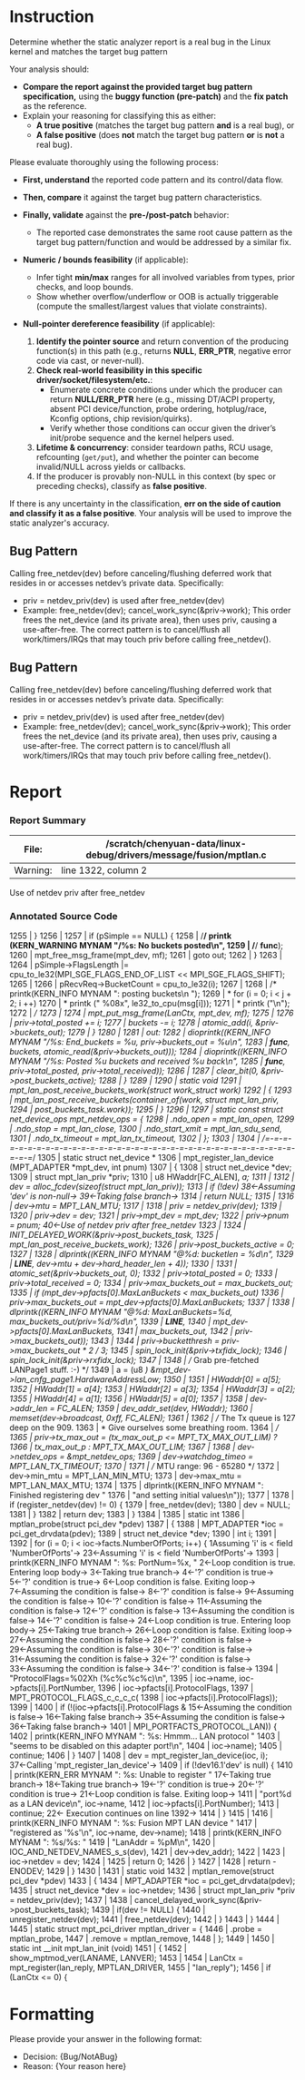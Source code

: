 # Instruction

Determine whether the static analyzer report is a real bug in the Linux kernel and matches the target bug pattern

Your analysis should:
- **Compare the report against the provided target bug pattern specification,** using the **buggy function (pre-patch)** and the **fix patch** as the reference.
- Explain your reasoning for classifying this as either:
  - **A true positive** (matches the target bug pattern **and** is a real bug), or
  - **A false positive** (does **not** match the target bug pattern **or** is **not** a real bug).

Please evaluate thoroughly using the following process:

- **First, understand** the reported code pattern and its control/data flow.
- **Then, compare** it against the target bug pattern characteristics.
- **Finally, validate** against the **pre-/post-patch** behavior:
  - The reported case demonstrates the same root cause pattern as the target bug pattern/function and would be addressed by a similar fix.

- **Numeric / bounds feasibility** (if applicable):
  - Infer tight **min/max** ranges for all involved variables from types, prior checks, and loop bounds.
  - Show whether overflow/underflow or OOB is actually triggerable (compute the smallest/largest values that violate constraints).

- **Null-pointer dereference feasibility** (if applicable):
  1. **Identify the pointer source** and return convention of the producing function(s) in this path (e.g., returns **NULL**, **ERR_PTR**, negative error code via cast, or never-null).
  2. **Check real-world feasibility in this specific driver/socket/filesystem/etc.**:
     - Enumerate concrete conditions under which the producer can return **NULL/ERR_PTR** here (e.g., missing DT/ACPI property, absent PCI device/function, probe ordering, hotplug/race, Kconfig options, chip revision/quirks).
     - Verify whether those conditions can occur given the driver’s init/probe sequence and the kernel helpers used.
  3. **Lifetime & concurrency**: consider teardown paths, RCU usage, refcounting (`get/put`), and whether the pointer can become invalid/NULL across yields or callbacks.
  4. If the producer is provably non-NULL in this context (by spec or preceding checks), classify as **false positive**.

If there is any uncertainty in the classification, **err on the side of caution and classify it as a false positive**. Your analysis will be used to improve the static analyzer's accuracy.

## Bug Pattern

Calling free_netdev(dev) before canceling/flushing deferred work that resides in or accesses netdev’s private data. Specifically:
- priv = netdev_priv(dev) is used after free_netdev(dev)
- Example: free_netdev(dev); cancel_work_sync(&priv->work);
This order frees the net_device (and its private area), then uses priv, causing a use-after-free. The correct pattern is to cancel/flush all work/timers/IRQs that may touch priv before calling free_netdev().

## Bug Pattern

Calling free_netdev(dev) before canceling/flushing deferred work that resides in or accesses netdev’s private data. Specifically:
- priv = netdev_priv(dev) is used after free_netdev(dev)
- Example: free_netdev(dev); cancel_work_sync(&priv->work);
This order frees the net_device (and its private area), then uses priv, causing a use-after-free. The correct pattern is to cancel/flush all work/timers/IRQs that may touch priv before calling free_netdev().

# Report

### Report Summary

File:| /scratch/chenyuan-data/linux-debug/drivers/message/fusion/mptlan.c
---|---
Warning:| line 1322, column 2
Use of netdev priv after free_netdev

### Annotated Source Code


1255  | 		}
1256  |
1257  |  if (pSimple == NULL) {
1258  | /**/ printk (KERN_WARNING MYNAM "/%s: No buckets posted\n",
1259  | /**/ __func__);
1260  | 			mpt_free_msg_frame(mpt_dev, mf);
1261  |  goto out;
1262  | 		}
1263  |
1264  | 		pSimple->FlagsLength |= cpu_to_le32(MPI_SGE_FLAGS_END_OF_LIST << MPI_SGE_FLAGS_SHIFT);
1265  |
1266  | 		pRecvReq->BucketCount = cpu_to_le32(i);
1267  |
1268  | /*	printk(KERN_INFO MYNAM ": posting buckets\n   ");
1269  |  *	for (i = 0; i < j + 2; i ++)
1270  |  *	    printk (" %08x", le32_to_cpu(msg[i]));
1271  |  *	printk ("\n");
1272  |  */
1273  |
1274  | 		mpt_put_msg_frame(LanCtx, mpt_dev, mf);
1275  |
1276  | 		priv->total_posted += i;
1277  | 		buckets -= i;
1278  | 		atomic_add(i, &priv->buckets_out);
1279  | 	}
1280  |
1281  | out:
1282  |  dioprintk((KERN_INFO MYNAM "/%s: End_buckets = %u, priv->buckets_out = %u\n",
1283  |  __func__, buckets, atomic_read(&priv->buckets_out)));
1284  |  dioprintk((KERN_INFO MYNAM "/%s: Posted %u buckets and received %u back\n",
1285  |  __func__, priv->total_posted, priv->total_received));
1286  |
1287  | 	clear_bit(0, &priv->post_buckets_active);
1288  | }
1289  |
1290  | static void
1291  | mpt_lan_post_receive_buckets_work(struct work_struct *work)
1292  | {
1293  | 	mpt_lan_post_receive_buckets(container_of(work, struct mpt_lan_priv,
1294  |  post_buckets_task.work));
1295  | }
1296  |
1297  | static const struct net_device_ops mpt_netdev_ops = {
1298  | 	.ndo_open       = mpt_lan_open,
1299  | 	.ndo_stop       = mpt_lan_close,
1300  | 	.ndo_start_xmit = mpt_lan_sdu_send,
1301  | 	.ndo_tx_timeout = mpt_lan_tx_timeout,
1302  | };
1303  |
1304  | /*=-=-=-=-=-=-=-=-=-=-=-=-=-=-=-=-=-=-=-=-=-=-=-=-=-=-=-=-=-=-=-=-=-=-=-=-=-=*/
1305  | static struct net_device *
1306  | mpt_register_lan_device (MPT_ADAPTER *mpt_dev, int pnum)
1307  | {
1308  |  struct net_device *dev;
1309  |  struct mpt_lan_priv *priv;
1310  | 	u8 HWaddr[FC_ALEN], *a;
1311  |
1312  | 	dev = alloc_fcdev(sizeof(struct mpt_lan_priv));
1313  |  if (!dev)
    38←Assuming 'dev' is non-null→
    39←Taking false branch→
1314  |  return NULL;
1315  |
1316  |  dev->mtu = MPT_LAN_MTU;
1317  |
1318  | 	priv = netdev_priv(dev);
1319  |
1320  | 	priv->dev = dev;
1321  | 	priv->mpt_dev = mpt_dev;
1322  |  priv->pnum = pnum;
    40←Use of netdev priv after free_netdev
1323  |
1324  |  INIT_DELAYED_WORK(&priv->post_buckets_task,
1325  |  mpt_lan_post_receive_buckets_work);
1326  | 	priv->post_buckets_active = 0;
1327  |
1328  |  dlprintk((KERN_INFO MYNAM "@%d: bucketlen = %d\n",
1329  |  __LINE__, dev->mtu + dev->hard_header_len + 4));
1330  |
1331  | 	atomic_set(&priv->buckets_out, 0);
1332  | 	priv->total_posted = 0;
1333  | 	priv->total_received = 0;
1334  | 	priv->max_buckets_out = max_buckets_out;
1335  |  if (mpt_dev->pfacts[0].MaxLanBuckets < max_buckets_out)
1336  | 		priv->max_buckets_out = mpt_dev->pfacts[0].MaxLanBuckets;
1337  |
1338  |  dlprintk((KERN_INFO MYNAM "@%d: MaxLanBuckets=%d, max_buckets_out/priv=%d/%d\n",
1339  |  __LINE__,
1340  |  mpt_dev->pfacts[0].MaxLanBuckets,
1341  |  max_buckets_out,
1342  |  priv->max_buckets_out));
1343  |
1344  | 	priv->bucketthresh = priv->max_buckets_out * 2 / 3;
1345  |  spin_lock_init(&priv->txfidx_lock);
1346  |  spin_lock_init(&priv->rxfidx_lock);
1347  |
1348  |  /*  Grab pre-fetched LANPage1 stuff. :-) */
1349  | 	a = (u8 *) &mpt_dev->lan_cnfg_page1.HardwareAddressLow;
1350  |
1351  | 	HWaddr[0] = a[5];
1352  | 	HWaddr[1] = a[4];
1353  | 	HWaddr[2] = a[3];
1354  | 	HWaddr[3] = a[2];
1355  | 	HWaddr[4] = a[1];
1356  | 	HWaddr[5] = a[0];
1357  |
1358  | 	dev->addr_len = FC_ALEN;
1359  | 	dev_addr_set(dev, HWaddr);
1360  |  memset(dev->broadcast, 0xff, FC_ALEN);
1361  |
1362  |  /* The Tx queue is 127 deep on the 909.
1363  |  * Give ourselves some breathing room.
1364  |  */
1365  | 	priv->tx_max_out = (tx_max_out_p <= MPT_TX_MAX_OUT_LIM) ?
1366  | 			    tx_max_out_p : MPT_TX_MAX_OUT_LIM;
1367  |
1368  | 	dev->netdev_ops = &mpt_netdev_ops;
1369  | 	dev->watchdog_timeo = MPT_LAN_TX_TIMEOUT;
1370  |
1371  |  /* MTU range: 96 - 65280 */
1372  | 	dev->min_mtu = MPT_LAN_MIN_MTU;
1373  | 	dev->max_mtu = MPT_LAN_MAX_MTU;
1374  |
1375  |  dlprintk((KERN_INFO MYNAM ": Finished registering dev "
1376  |  "and setting initial values\n"));
1377  |
1378  |  if (register_netdev(dev) != 0) {
1379  | 		free_netdev(dev);
1380  | 		dev = NULL;
1381  | 	}
1382  |  return dev;
1383  | }
1384  |
1385  | static int
1386  | mptlan_probe(struct pci_dev *pdev)
1387  | {
1388  |  MPT_ADAPTER 		*ioc = pci_get_drvdata(pdev);
1389  |  struct net_device	*dev;
1390  |  int			i;
1391  |
1392  |  for (i = 0; i < ioc->facts.NumberOfPorts; i++) {
    1Assuming 'i' is < field 'NumberOfPorts'→
    23←Assuming 'i' is < field 'NumberOfPorts'→
1393  |  printk(KERN_INFO MYNAM ": %s: PortNum=%x, "
    2←Loop condition is true.  Entering loop body→
    3←Taking true branch→
    4←'?' condition is true→
    5←'?' condition is true→
    6←Loop condition is false.  Exiting loop→
    7←Assuming the condition is false→
    8←'?' condition is false→
    9←Assuming the condition is false→
    10←'?' condition is false→
    11←Assuming the condition is false→
    12←'?' condition is false→
    13←Assuming the condition is false→
    14←'?' condition is false→
    24←Loop condition is true.  Entering loop body→
    25←Taking true branch→
    26←Loop condition is false.  Exiting loop→
    27←Assuming the condition is false→
    28←'?' condition is false→
    29←Assuming the condition is false→
    30←'?' condition is false→
    31←Assuming the condition is false→
    32←'?' condition is false→
    33←Assuming the condition is false→
    34←'?' condition is false→
1394  |  "ProtocolFlags=%02Xh (%c%c%c%c)\n",
1395  |  ioc->name, ioc->pfacts[i].PortNumber,
1396  |  ioc->pfacts[i].ProtocolFlags,
1397  |  MPT_PROTOCOL_FLAGS_c_c_c_c(
1398  |  ioc->pfacts[i].ProtocolFlags));
1399  |
1400  |  if (!(ioc->pfacts[i].ProtocolFlags &
    15←Assuming the condition is false→
    16←Taking false branch→
    35←Assuming the condition is false→
    36←Taking false branch→
1401  |  MPI_PORTFACTS_PROTOCOL_LAN)) {
1402  |  printk(KERN_INFO MYNAM ": %s: Hmmm... LAN protocol "
1403  |  "seems to be disabled on this adapter port!\n",
1404  |  ioc->name);
1405  |  continue;
1406  | 		}
1407  |
1408  |  dev = mpt_register_lan_device(ioc, i);
    37←Calling 'mpt_register_lan_device'→
1409  |  if (!dev16.1'dev' is null) {
1410  |  printk(KERN_ERR MYNAM ": %s: Unable to register "
    17←Taking true branch→
    18←Taking true branch→
    19←'?' condition is true→
    20←'?' condition is true→
    21←Loop condition is false.  Exiting loop→
1411  |  "port%d as a LAN device\n", ioc->name,
1412  |  ioc->pfacts[i].PortNumber);
1413  |  continue;
    22← Execution continues on line 1392→
1414  | 		}
1415  |
1416  |  printk(KERN_INFO MYNAM ": %s: Fusion MPT LAN device "
1417  |  "registered as '%s'\n", ioc->name, dev->name);
1418  |  printk(KERN_INFO MYNAM ": %s/%s: "
1419  |  "LanAddr = %pM\n",
1420  |  IOC_AND_NETDEV_NAMES_s_s(dev),
1421  |  dev->dev_addr);
1422  |
1423  | 		ioc->netdev = dev;
1424  |
1425  |  return 0;
1426  |  }
1427  |
1428  |  return -ENODEV;
1429  | }
1430  |
1431  | static void
1432  | mptlan_remove(struct pci_dev *pdev)
1433  | {
1434  | 	MPT_ADAPTER 		*ioc = pci_get_drvdata(pdev);
1435  |  struct net_device	*dev = ioc->netdev;
1436  |  struct mpt_lan_priv *priv = netdev_priv(dev);
1437  |
1438  | 	cancel_delayed_work_sync(&priv->post_buckets_task);
1439  |  if(dev != NULL) {
1440  | 		unregister_netdev(dev);
1441  | 		free_netdev(dev);
1442  | 	}
1443  | }
1444  |
1445  | static struct mpt_pci_driver mptlan_driver = {
1446  | 	.probe		= mptlan_probe,
1447  | 	.remove		= mptlan_remove,
1448  | };
1449  |
1450  | static int __init mpt_lan_init (void)
1451  | {
1452  |  show_mptmod_ver(LANAME, LANVER);
1453  |
1454  | 	LanCtx = mpt_register(lan_reply, MPTLAN_DRIVER,
1455  |  "lan_reply");
1456  |  if (LanCtx <= 0) {

# Formatting

Please provide your answer in the following format:

- Decision: {Bug/NotABug}
- Reason: {Your reason here}
